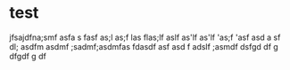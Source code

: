 # test
jfsajdfna;smf asfa s
fasf as;l
 as;f las
  flas;lf
  aslf 
  as'lf
   as'lf 
   'as;f
   'asf
   asd a
   sf dl;
   asdfm 
   asdmf ;sadmf;asdmfas
   fdasdf
   asf
   asd
   f adslf
   ;asmdf
   dsfgd
   df
   g
   dfgdf
   g
   df
